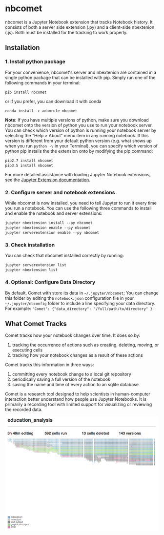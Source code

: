 # nbcomet
nbcomet is a Jupyter Notebook extension that tracks Notebook history. It
consists of both a server side extension (.py) and a client-side nbextenion
(.js). Both must be installed for the tracking to work properly. 

## Installation
### 1. Install python package
For your convenience, nbcomet's server and nbextenion are contained in a single
python package that can be installed with pip. Simply run one of the following 
commands in your terminal:

 ```
 pip install nbcomet
 ```
 
 or if you prefer, you can download it with conda
 
 ```
 conda install -c adamrule nbcomet
 ```
 
**Note:** If you have multiple versions of python, make sure you download 
nbcomet onto the version of python you use to run your notebook server. You can 
check which version of python is running your notebook server by selecting the 
"Help > About" menu item in any running notebook. If this version is different 
from your default python version (e.g. what shows up when you run `python -v` in
 your Terminal), you can specify which version of python pip installs the the 
extension onto by modifying the pip command:

```
pip2.7 install nbcomet
pip3.5 install nbcomet
```

For more detailed assistance with loading Jupyter Notebook extensions, see the 
[Jupyter Extension documentation](http://jupyter-notebook.readthedocs.io/en/latest/examples/Notebook/Distributing%20Jupyter%20Extensions%20as%20Python%20Packages.html).

### 2. Configure server and notebook extensions
While nbcomet is now installed, you need to tell Jupyter to run it every time 
you run a notebook. You can use the following three commands to install and 
enable the notebook and server extensions:

```
jupyter nbextension install --py nbcomet
jupyter nbextension enable --py nbcomet
jupyter serverextension enable --py nbcomet
```

### 3. Check installation
You can check that nbcomet installed correctly by running:

```
jupyter serverextension list
jupyter nbextension list
```

### 4. Optional: Configure Data Directory
By default, Comet with store its data in `~/.jupyter/nbcomet`; You can change
this folder by editing the `notebook.json` configuration file in your
`~/.jupyter/nbconfig` folder to include a line specifying your data directory.
For example: `"Comet": {"data_directory": "/full/path/to/directory" }`.

## What Comet Tracks
Comet tracks how your notebook changes over time. It does so by:
1. tracking the occurrence of actions such as creating, deleting, moving, or executing cells
2. tracking how your notebook changes as a result of these actions

Comet tracks this information in three ways:
1. committing every notebook change to a local git repository
2. periodically saving a full version of the notebook
3. saving the name and time of every action to an sqlite database

Comet is a research tool designed to help scientists in human-computer interaction better understand how people use Jupyter Notebooks. It is primarily a recording tool with limited support for visualizing or reviewing the recorded data.

![Comet Extension HistoryFlow Visualization](imgs/historyflow.png)  

